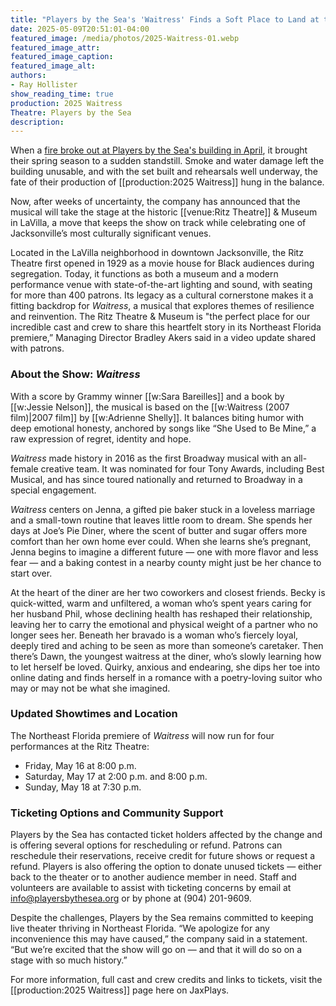 ```yaml
---
title: "Players by the Sea's 'Waitress' Finds a Soft Place to Land at the Ritz Theatre"
date: 2025-05-09T20:51:01-04:00
featured_image: /media/photos/2025-Waitress-01.webp
featured_image_attr: 
featured_image_caption: 
featured_image_alt: 
authors: 
- Ray Hollister
show_reading_time: true
production: 2025 Waitress
Theatre: Players by the Sea
description:
---
```

When a [fire broke out at Players by the Sea's building in April](/news/2025/04/11/fire-at-players-by-the-sea-causes-widespread-damage-cancels-performances/), it brought their spring season to a sudden standstill. Smoke and water damage left the building unusable, and with the set built and rehearsals well underway, the fate of their production of [[production:2025 Waitress]] hung in the balance.<!--more-->

Now, after weeks of uncertainty, the company has announced that the musical will take the stage at the historic [[venue:Ritz Theatre]] & Museum in LaVilla, a move that keeps the show on track while celebrating one of Jacksonville’s most culturally significant venues.

Located in the LaVilla neighborhood in downtown Jacksonville, the Ritz Theatre first opened in 1929 as a movie house for Black audiences during segregation. Today, it functions as both a museum and a modern performance venue with state-of-the-art lighting and sound, with seating for more than 400 patrons. Its legacy as a cultural cornerstone makes it a fitting backdrop for *Waitress*, a musical that explores themes of resilience and reinvention. The Ritz Theatre & Museum is "the perfect place for our incredible cast and crew to share this heartfelt story in its Northeast Florida premiere,” Managing Director Bradley Akers said in a video update shared with patrons.

### About the Show: *Waitress*
With a score by Grammy winner [[w:Sara Bareilles]] and a book by [[w:Jessie Nelson]], the musical is based on the [[w:Waitress (2007 film)|2007 film]] by [[w:Adrienne Shelly]]. It balances biting humor with deep emotional honesty, anchored by songs like “She Used to Be Mine,” a raw expression of regret, identity and hope.

*Waitress* made history in 2016 as the first Broadway musical with an all-female creative team. It was nominated for four Tony Awards, including Best Musical, and has since toured nationally and returned to Broadway in a special engagement.

*Waitress* centers on Jenna, a gifted pie baker stuck in a loveless marriage and a small-town routine that leaves little room to dream. She spends her days at Joe’s Pie Diner, where the scent of butter and sugar offers more comfort than her own home ever could. When she learns she’s pregnant, Jenna begins to imagine a different future — one with more flavor and less fear — and a baking contest in a nearby county might just be her chance to start over.

At the heart of the diner are her two coworkers and closest friends. Becky is quick-witted, warm and unfiltered, a woman who’s spent years caring for her husband Phil, whose declining health has reshaped their relationship, leaving her to carry the emotional and physical weight of a partner who no longer sees her. Beneath her bravado is a woman who’s fiercely loyal, deeply tired and aching to be seen as more than someone’s caretaker. Then there’s Dawn, the youngest waitress at the diner, who’s slowly learning how to let herself be loved. Quirky, anxious and endearing, she dips her toe into online dating and finds herself in a romance with a poetry-loving suitor who may or may not be what she imagined.

### Updated Showtimes and Location
The Northeast Florida premiere of *Waitress* will now run for four performances at the Ritz Theatre:

- Friday, May 16 at 8:00 p.m.
- Saturday, May 17 at 2:00 p.m. and 8:00 p.m.
- Sunday, May 18 at 7:30 p.m.

### Ticketing Options and Community Support
Players by the Sea has contacted ticket holders affected by the change and is offering several options for rescheduling or refund. Patrons can reschedule their reservations, receive credit for future shows or request a refund. Players is also offering the option to donate unused tickets — either back to the theater or to another audience member in need. Staff and volunteers are available to assist with ticketing concerns by email at info@playersbythesea.org or by phone at (904) 201-9609.

Despite the challenges, Players by the Sea remains committed to keeping live theater thriving in Northeast Florida. “We apologize for any inconvenience this may have caused,” the company said in a statement. “But we’re excited that the show will go on — and that it will do so on a stage with so much history.”

For more information, full cast and crew credits and links to tickets, visit the [[production:2025 Waitress]] page here on JaxPlays.